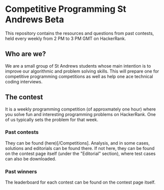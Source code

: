 # Competitive Programming St Andrews Beta

This repository contains the resources and questions from past contests, held every weekly from 2 PM to 3 PM GMT on HackerRank.

## Who are we?

We are a small group of St Andrews students whose main intention is to improve our algorithmic and problem solving skills. This will prepare one for competitive programming competitions as well as help one ace technical coding interviews.

## The contest

It is a weekly programming competition (of approxmately one hour) where you solve fun and interesting programming problems on HackerRank. One of us typically sets the problem for that week.

### Past contests

They can be found (here)[/Competitions]. Analysis, and in some cases, solutions and editorials can be found there. If not here, they can be found on the contest page itself (under the "Editorial" section), where test cases can also be downloaded.

### Past winners

The leaderboard for each contest can be found on the contest page itself.